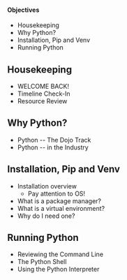 #### Objectives
-   Housekeeping
-   Why Python?
-   Installation, Pip and Venv
-   Running Python

## Housekeeping
-   WELCOME BACK!
-   Timeline Check-In
-   Resource Review

## Why Python?
-   Python -- The Dojo Track
-   Python -- in the Industry

## Installation, Pip and Venv
-   Installation overview
    -   Pay attention to OS!
-   What is a package manager?
-   What is a virtual environment?
-   Why do I need one?

## Running Python
-   Reviewing the Command Line
-   The Python Shell
-   Using the Python Interpreter